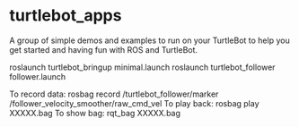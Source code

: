 turtlebot_apps
==============

A group of simple demos and examples to run on your TurtleBot to help you get started and having fun with ROS and TurtleBot.

roslaunch turtlebot_bringup minimal.launch 
roslaunch turtlebot_follower follower.launch 

To record data: rosbag record /turtlebot_follower/marker /follower_velocity_smoother/raw_cmd_vel
To play back: rosbag play XXXXX.bag
To show bag: rqt_bag XXXXX.bag
